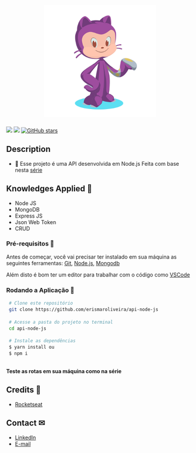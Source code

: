 <h1 align="center">
  <div background-color='#ff90000'>
    <img width="300" src="https://github.com/erismaroliveira/api-node-js/blob/main/api-cat.png"/>
  </div>
</h1>

![](https://img.shields.io/badge/license-MIT-green)
![](https://img.shields.io/badge/languege-Ingles-yellow)
[![GitHub stars](https://img.shields.io/github/stars/erismaroliveira/api-node-js?style=social)](https://github.com/erismaroliveira/api-node-js/stargazers)

## Description
  - 🔑 Esse projeto é uma API desenvolvida em Node.js 
 Feita com base nesta <a href="https://www.youtube.com/playlist?list=PL85ITvJ7FLoiXVwHXeOsOuVppGbBzo2dp">série</a>

## Knowledges Applied 🚀
 - Node JS
 - MongoDB
 - Express JS
 - Json Web Token
 - CRUD
 
 ### Pré-requisitos 🛒

 Antes de começar, você vai precisar ter instalado em sua máquina as seguintes ferramentas:
 [Git](https://git-scm.com/),
 [Node.js](https://nodejs.org/pt-br/),
 [Mongodb](https://mongodb.com)

 
 Além disto é bom ter um editor para trabalhar com o código como [VSCode](https://code.visualstudio.com/)
 
 ### Rodando a Aplicação 📀
   
````bash 
 # Clone este repositório
 git clone https://github.com/erismaroliveira/api-node-js
 
 # Acesse a pasta do projeto no terminal
 cd api-node-js
 
 # Instale as dependências
 $ yarn install ou
 $ npm i 
 
 ````
   **Teste as rotas em sua máquina como na série**

## Credits 👏
  - <a target="_blank" href="https://www.youtube.com/playlist?list=PL85ITvJ7FLoiXVwHXeOsOuVppGbBzo2dp/">Rocketseat</a>

## Contact ✉
  - <a target="_blank" href="https://www.linkedin.com/in/erismar-oliveirapro">LinkedIn</a>
  - <a target="_blank" href="mailto:erismarpro@hotmail.com">E-mail</a>

 
